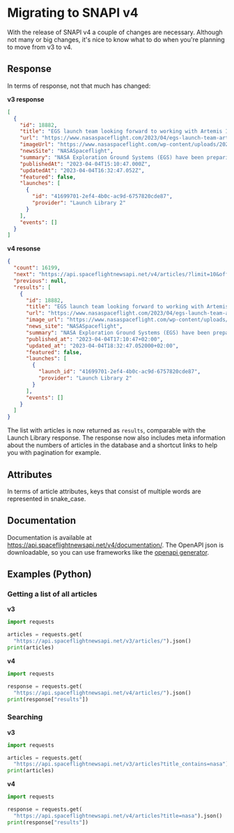 # Migrating to SNAPI v4

With the release of SNAPI v4 a couple of changes are necessary. Although not many or big changes, it's nice to know what
to do when you're planning to move from v3 to v4.

## Response

In terms of response, not that much has changed:

**v3 response**

```json
[
  {
    "id": 18882,
    "title": "EGS launch team looking forward to working with Artemis II crew",
    "url": "https://www.nasaspaceflight.com/2023/04/egs-launch-team-artemis-ii/",
    "imageUrl": "https://www.nasaspaceflight.com/wp-content/uploads/2023/04/52790060302_221dc6d2af_k-1170x803.jpg",
    "newsSite": "NASASpaceflight",
    "summary": "NASA Exploration Ground Systems (EGS) have been preparing and planning for the Artemis II launch since before the flight crew was announced on April 3. Teams at the Kennedy Space Center (KSC) in Florida are looking forward to working closely with the four astronauts who will be the first to fly to the Moon in over 50 years.",
    "publishedAt": "2023-04-04T15:10:47.000Z",
    "updatedAt": "2023-04-04T16:32:47.052Z",
    "featured": false,
    "launches": [
      {
        "id": "41699701-2ef4-4b0c-ac9d-6757820cde87",
        "provider": "Launch Library 2"
      }
    ],
    "events": []
  }
]
```

**v4 resonse**

```json
{
  "count": 16199,
  "next": "https://api.spaceflightnewsapi.net/v4/articles/?limit=10&offset=10",
  "previous": null,
  "results": [
    {
      "id": 18882,
      "title": "EGS launch team looking forward to working with Artemis II crew",
      "url": "https://www.nasaspaceflight.com/2023/04/egs-launch-team-artemis-ii/",
      "image_url": "https://www.nasaspaceflight.com/wp-content/uploads/2023/04/52790060302_221dc6d2af_k-1170x803.jpg",
      "news_site": "NASASpaceflight",
      "summary": "NASA Exploration Ground Systems (EGS) have been preparing and planning for the Artemis II launch since before the flight crew was announced on April 3. Teams at the Kennedy Space Center (KSC) in Florida are looking forward to working closely with the four astronauts who will be the first to fly to the Moon in over 50 years.",
      "published_at": "2023-04-04T17:10:47+02:00",
      "updated_at": "2023-04-04T18:32:47.052000+02:00",
      "featured": false,
      "launches": [
        {
          "launch_id": "41699701-2ef4-4b0c-ac9d-6757820cde87",
          "provider": "Launch Library 2"
        }
      ],
      "events": []
    }
  ]
}
```

The list with articles is now returned as `results`, comparable with the Launch Library response. The response now also
includes meta information about the numbers of articles in the database and a shortcut links to help you with pagination
for example.

## Attributes

In terms of article attributes, keys that consist of multiple words are represented in snake_case.

## Documentation

Documentation is available at https://api.spaceflightnewsapi.net/v4/documentation/. The OpenAPI json is downloadable, so
you can use frameworks like the [openapi generator](https://openapi-generator.tech/).

## Examples (Python)
### Getting a list of all articles

**v3**
```python
import requests

articles = requests.get(
  "https://api.spaceflightnewsapi.net/v3/articles/").json()
print(articles)
```

**v4**
```python
import requests

response = requests.get(
  "https://api.spaceflightnewsapi.net/v4/articles/").json()
print(response["results"])
```

### Searching
**v3**
```python
import requests

articles = requests.get(
  "https://api.spaceflightnewsapi.net/v3/articles?title_contains=nasa").json()
print(articles)
```

**v4**
```python
import requests

response = requests.get(
  "https://api.spaceflightnewsapi.net/v4/articles?title=nasa").json()
print(response["results"])
```
